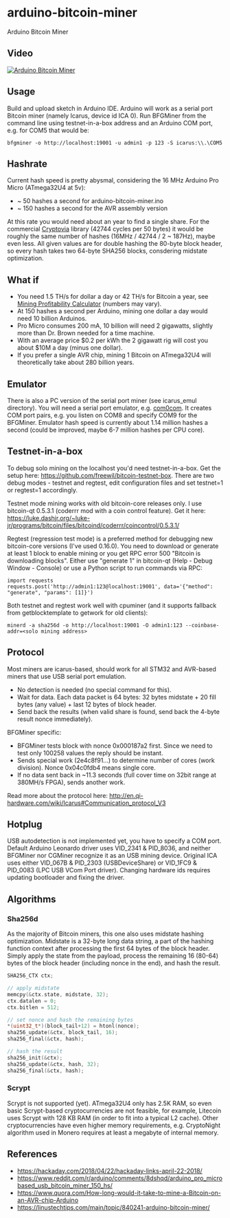 # arduino-bitcoin-miner

Arduino Bitcoin Miner

## Video

[![Arduino Bitcoin Miner](http://img.youtube.com/vi/GMjrvpc9zDU/0.jpg)](https://www.youtube.com/watch?v=GMjrvpc9zDU)

## Usage

Build and upload sketch in Arduino IDE.
Arduino will work as a serial port Bitcoin miner (namely Icarus, device id ICA 0).
Run BFGMiner from the command line using testnet-in-a-box address and an Arduino COM port, e.g. for COM5 that would be:

`bfgminer -o http://localhost:19001 -u admin1 -p 123 -S icarus:\\.\COM5`

## Hashrate

Current hash speed is pretty abysmal, considering the 16 MHz Arduino Pro Micro (ATmega32U4 at 5v):

* ~ 50 hashes a second for arduino-bitcoin-miner.ino
* ~ 150 hashes a second for the AVR assembly version

At this rate you would need about an year to find a single share.
For the commercial [Cryptovia](http://cryptovia.com/cryptographic-libraries-for-avr-cpu/) library
(42744 cycles per 50 bytes) it would be roughly the same number of hashes (16MHz / 42744 / 2 ~ 187Hz), maybe even less.
All given values are for double hashing the 80-byte block header,
so every hash takes two 64-byte SHA256 blocks, consdering midstate optimization.

## What if

* You need 1.5 TH/s for dollar a day or 42 TH/s for Bitcoin a year, see [Mining Profitability Calculator](https://www.cryptocompare.com/mining/calculator/) (numbers may vary).
* At 150 hashes a second per Arduino, mining one dollar a day would need 10 billion Arduinos.
* Pro Micro consumes 200 mA, 10 billion will need 2 gigawatts, slightly more than Dr. Brown needed for a time machine.
* With an average price $0.2 per kWh the 2 gigawatt rig will cost you about $10M a day (minus one dollar).
* If you prefer a single AVR chip, mining 1 Bitcoin on ATmega32U4 will theoretically take about 280 billion years.

## Emulator

There is also a PC version of the serial port miner (see icarus_emul directory).
You will need a serial port emulator, e.g. [com0com](https://code.google.com/archive/p/powersdr-iq/downloads).
It creates COM port pairs, e.g. you listen on COM8 and specify COM9 for the BFGMiner.
Emulator hash speed is currently about 1.14 million hashes a second (could be improved, maybe 6-7 million hashes per CPU core).

## Testnet-in-a-box

To debug solo mining on the localhost you'd need testnet-in-a-box.
Get the setup here: https://github.com/freewil/bitcoin-testnet-box.
There are two debug modes - testnet and regtest, edit configuration files and set testnet=1 or regtest=1 accordingly.

Testnet mode mining works with old bitcoin-core releases only.
I use bitcoin-qt 0.5.3.1 (coderrr mod with a coin control feature).
Get it here: https://luke.dashjr.org/~luke-jr/programs/bitcoin/files/bitcoind/coderrr/coincontrol/0.5.3.1/

Regtest (regression test mode) is a preferred method for debugging new bitcoin-core versions (I've used 0.16.0).
You need to download or generate at least 1 block to enable mining or you get RPC error 500 "Bitcoin is downloading blocks".
Either use "generate 1" in bitcoin-qt (Help - Debug Window - Console) or use a Python script to run commands via RPC:

```
import requests
requests.post('http://admin1:123@localhost:19001', data='{"method": "generate", "params": [1]}')
```

Both testnet and regtest work well with cpuminer (and it supports fallback from getblocktemplate to getwork for old clients):

`minerd -a sha256d -o http://localhost:19001 -O admin1:123 --coinbase-addr=<solo mining address>`

## Protocol

Most miners are icarus-based, should work for all STM32 and AVR-based miners that use USB serial port emulation.

* No detection is needed (no special command for this).
* Wait for data. Each data packet is 64 bytes: 32 bytes midstate + 20 fill bytes (any value) + last 12 bytes of block header.
* Send back the results (when valid share is found, send back the 4-byte result nonce immediately).

BFGMiner specific:

* BFGMiner tests block with nonce 0x000187a2 first. Since we need to test only 100258 values the reply should be instant.
* Sends special work (2e4c8f91...) to determine number of cores (work division). Nonce 0x04c0fdb4 means single core.
* If no data sent back in ~11.3 seconds (full cover time on 32bit range at 380MH/s FPGA), sends another work.


Read more about the protocol here: http://en.qi-hardware.com/wiki/Icarus#Communication_protocol_V3


## Hotplug

USB autodetection is not implemented yet, you have to specify a COM port.
Default Arduino Leonardo driver uses VID_2341 & PID_8036,
and neither BFGMiner nor CGMiner recognize it as an USB mining device.
Original ICA uses either VID_067B & PID_2303 (USBDeviceShare) or VID_1FC9 & PID_0083 (LPC USB VCom Port driver).
Changing hardware ids requires updating bootloader and fixing the driver.

## Algorithms

### Sha256d

As the majority of Bitcoin miners, this one also uses midstate hashing optimization.
Midstate is a 32-byte long data string,
a part of the hashing function context after processing the first 64 bytes of the block header.
Simply apply the state from the payload, process the remaining 16 (80-64) bytes of the block header
(including nonce in the end), and hash the result.

```c
SHA256_CTX ctx;

// apply midstate
memcpy(&ctx.state, midstate, 32);
ctx.datalen = 0;
ctx.bitlen = 512;

// set nonce and hash the remaining bytes
*(uint32_t*)(block_tail+12) = htonl(nonce);
sha256_update(&ctx, block_tail, 16);
sha256_final(&ctx, hash);

// hash the result
sha256_init(&ctx);
sha256_update(&ctx, hash, 32);
sha256_final(&ctx, hash);
```

### Scrypt

Scrypt is not supported (yet). ATmega32U4 only has 2.5K RAM, so even basic Scrypt-based cryptocurrencies are not feasible,
for example, Litecoin uses Scrypt with 128 KB RAM (in order to fit into a typical L2 cache).
Other cryptocurrencies have even higher memory requirements, e.g. CryptoNight algorithm used in Monero
requires at least a megabyte of internal memory.

## References

* https://hackaday.com/2018/04/22/hackaday-links-april-22-2018/
* https://www.reddit.com/r/arduino/comments/8dshqd/arduino_pro_microbased_usb_bitcoin_miner_150_hs/
* https://www.quora.com/How-long-would-it-take-to-mine-a-Bitcoin-on-an-AVR-chip-Arduino
* https://linustechtips.com/main/topic/840241-arduino-bitcoin-miner/


